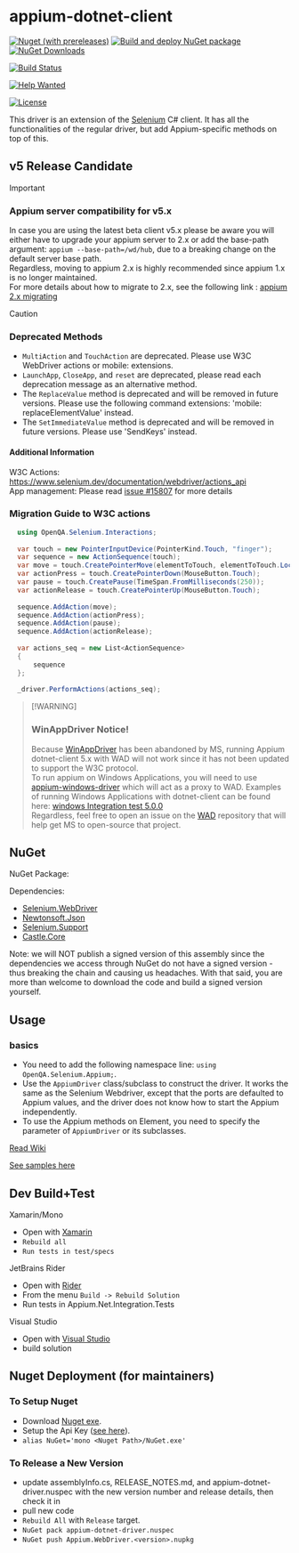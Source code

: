 # appium-dotnet-client

[![Nuget (with prereleases)](https://img.shields.io/nuget/vpre/Appium.WebDriver)](https://www.nuget.org/packages/Appium.WebDriver/absoluteLatest)
[![Build and deploy NuGet package](https://github.com/appium/dotnet-client/actions/workflows/release-nuget.yml/badge.svg)](https://github.com/appium/dotnet-client/actions/workflows/release-nuget.yml)
[![NuGet Downloads](https://img.shields.io/nuget/dt/Appium.Webdriver.svg)](https://www.nuget.org/packages/Appium.Webdriver)

[![Build Status](https://dev.azure.com/AppiumCI/dotnet-client/_apis/build/status/appium.dotnet-client?branchName=main)](https://dev.azure.com/AppiumCI/dotnet-client/_build/latest?definitionId=68&branchName=main)

[![Help Wanted](https://img.shields.io/github/issues-raw/appium/dotnet-client/HelpWanted?style=plastic&logo=github&logoColor=blue&label=Help%20Wanted%20issues&color=red
)](https://github.com/appium/dotnet-client/issues?q=is%3Aopen+is%3Aissue+label%3AHelpWanted)

[![License](https://img.shields.io/badge/License-Apache_2.0-lightblue.svg)](https://opensource.org/licenses/Apache-2.0)

This driver is an extension of the [Selenium](http://docs.seleniumhq.org/) C# client. It has 
all the functionalities of the regular driver, but add Appium-specific methods on top of this.

 ## v5 Release Candidate 
 
> [!IMPORTANT]
> ### Appium server compatibility for v5.x
> 
> In case you are using the latest beta client v5.x please be aware you will either have to upgrade your appium server to 2.x or add the base-path argument:
> `appium --base-path=/wd/hub`, due to a breaking change on the default server base path. <br/>
> Regardless, moving to appium 2.x is highly recommended since appium 1.x is no longer maintained. <br/>
> For more details about how to migrate to 2.x, see the following link : [appium 2.x migrating](https://appium.github.io/appium/docs/en/2.0/guides/migrating-1-to-2/)

> [!CAUTION]
> ### Deprecated Methods
> 
> - `MultiAction` and `TouchAction` are deprecated. Please use W3C WebDriver actions or mobile: extensions.
> - `LaunchApp`, `CloseApp`, and `reset` are deprecated, please read each deprecation message as an alternative method.
> - The `ReplaceValue` method is deprecated and will be removed in future versions. Please use the following command extensions: 'mobile: replaceElementValue' instead.
> - The `SetImmediateValue` method is deprecated and will be removed in future versions. Please use 'SendKeys' instead.
>
> #### Additional Information
> W3C Actions: https://www.selenium.dev/documentation/webdriver/actions_api  <br/>
> App management: Please read [issue #15807](https://github.com/appium/appium/issues/15807) for more details

### Migration Guide to W3C actions
```csharp
  using OpenQA.Selenium.Interactions;
  
  var touch = new PointerInputDevice(PointerKind.Touch, "finger");
  var sequence = new ActionSequence(touch);
  var move = touch.CreatePointerMove(elementToTouch, elementToTouch.Location.X, elementToTouch.Location.Y,TimeSpan.FromSeconds(1));
  var actionPress = touch.CreatePointerDown(MouseButton.Touch);
  var pause = touch.CreatePause(TimeSpan.FromMilliseconds(250));
  var actionRelease = touch.CreatePointerUp(MouseButton.Touch);
 
  sequence.AddAction(move);
  sequence.AddAction(actionPress);
  sequence.AddAction(pause);
  sequence.AddAction(actionRelease);
  
  var actions_seq = new List<ActionSequence>
  {
      sequence
  };
 
  _driver.PerformActions(actions_seq);
 ```

>  [!WARNING]
> ### WinAppDriver Notice!
> Because [WinAppDriver](https://github.com/microsoft/WinAppDriver) has been abandoned by MS, running Appium dotnet-client 5.x with WAD will not work since it has not been updated to support the W3C protocol. <br/>
> To run appium on Windows Applications, you will need to use [appium-windows-driver](https://github.com/appium/appium-windows-driver) which will act as a proxy to WAD.
> Examples of running Windows Applications with dotnet-client can be found here: [windows Integration test 5.0.0](https://github.com/appium/dotnet-client/tree/release/5.0.0/test/integration/Windows) <br/>
> Regardless, feel free to open an issue on the [WAD](https://github.com/microsoft/WinAppDriver/issues) repository that will help get MS to open-source that project.

## NuGet

NuGet Package: [](http://www.nuget.org/packages/Appium.WebDriver/)

Dependencies:

- [Selenium.WebDriver](http://www.nuget.org/packages/Selenium.WebDriver/)
- [Newtonsoft.Json](http://www.nuget.org/packages/Newtonsoft.Json/)
- [Selenium.Support](https://www.nuget.org/packages/Selenium.Support/)
- [Castle.Core](https://www.nuget.org/packages/Castle.Core/)

Note: we will NOT publish a signed version of this assembly since the dependencies we access through NuGet do not have a signed version - thus breaking the chain and causing us headaches. With that said, you are more than welcome to download the code and build a signed version yourself.
 
## Usage

### basics

- You need to add the following namespace line: `using OpenQA.Selenium.Appium;`.
- Use the `AppiumDriver` class/subclass to construct the driver. It works the same as the Selenium Webdriver, except that
 the ports are defaulted to Appium values, and the driver does not know how to start the Appium independently.
- To use the Appium methods on Element, you need to specify the parameter of `AppiumDriver` or its subclasses.

[Read Wiki](https://github.com/appium/appium-dotnet-driver/wiki)

[See samples here](https://github.com/appium/sample-code/tree/master/sample-code/examples/dotnet/AppiumDotNetSample)


## Dev Build+Test 

Xamarin/Mono
- Open with [Xamarin](http://xamarin.com/)
- `Rebuild all`
- `Run tests in test/specs`

JetBrains Rider
- Open with [Rider](https://www.jetbrains.com/rider/)
- From the menu `Build -> Rebuild Solution`
- Run tests in Appium.Net.Integration.Tests

Visual Studio

- Open with [Visual Studio](https://www.visualstudio.com/)
- build solution

## Nuget Deployment (for maintainers)

### To Setup Nuget 
- Download [Nuget exe](http://nuget.org/nuget.exe).
- Setup the Api Key ([see here](http://docs.nuget.org/docs/creating-packages/creating-and-publishing-a-package#api-key)).
- `alias NuGet='mono <Nuget Path>/NuGet.exe'`

### To Release a New Version
- update assemblyInfo.cs, RELEASE_NOTES.md, and appium-dotnet-driver.nuspec with the new version number and release details, then check it in
- pull new code
- `Rebuild All` with `Release` target.
- `NuGet pack appium-dotnet-driver.nuspec`
- `NuGet push Appium.WebDriver.<version>.nupkg`
